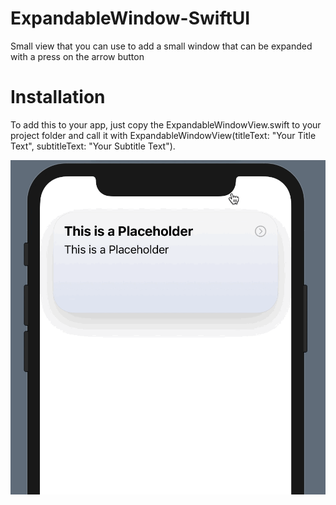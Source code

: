 # ExpandableWindow-SwiftUI
Small view that you can use to add a small window that can be expanded with a press on the arrow button

# Installation
To add this to your app, just copy the ExpandableWindowView.swift to your project folder and call it with ExpandableWindowView(titleText: "Your Title Text", subtitleText: "Your Subtitle Text").

![](ExpandableView_Showcase.gif)
